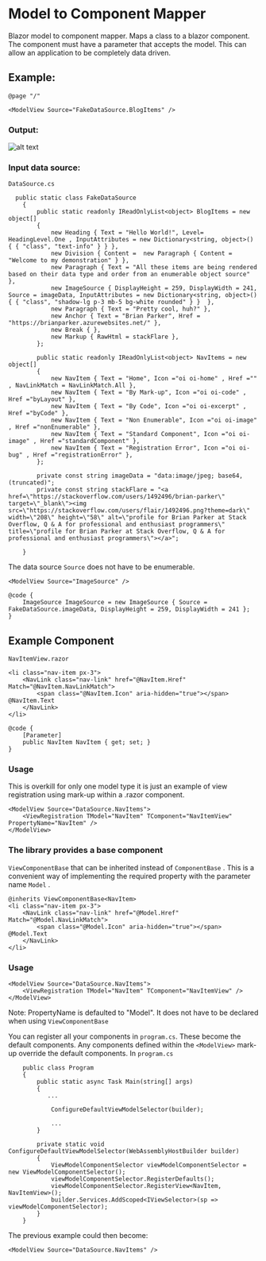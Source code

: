 # Model to Component Mapper
Blazor model to component mapper. Maps a class to a blazor component. The component must have a parameter that accepts the model. This can allow an application to be completely data driven.

## Example:


```
@page "/"

<ModelView Source="FakeDataSource.BlogItems" />
```

### Output:

![alt text](https://user-images.githubusercontent.com/8317299/95257997-d94d1900-0870-11eb-99f5-832aba33f2f0.png)


### Input data source:

```DataSource.cs```

```
  public static class FakeDataSource
    {
        public static readonly IReadOnlyList<object> BlogItems = new object[]
        {
            new Heading { Text = "Hello World!", Level= HeadingLevel.One , InputAttributes = new Dictionary<string, object>() { { "class", "text-info" } } },
            new Division { Content =  new Paragraph { Content = "Welcome to my demonstration" } },
            new Paragraph { Text = "All these items are being rendered based on their data type and order from an enumerable object source" },
            new ImageSource { DisplayHeight = 259, DisplayWidth = 241, Source = imageData, InputAttributes = new Dictionary<string, object>() { { "class", "shadow-lg p-3 mb-5 bg-white rounded" } }  },
            new Paragraph { Text = "Pretty cool, huh?" },
            new Anchor { Text = "Brian Parker", Href = "https://brianparker.azurewebsites.net/" },
            new Break { },
            new Markup { RawHtml = stackFlare },
        };

        public static readonly IReadOnlyList<object> NavItems = new object[]
        {
            new NavItem { Text = "Home", Icon ="oi oi-home" , Href ="" , NavLinkMatch = NavLinkMatch.All },
            new NavItem { Text = "By Mark-up", Icon ="oi oi-code" , Href ="byLayout" },
            new NavItem { Text = "By Code", Icon ="oi oi-excerpt" , Href ="byCode" },
            new NavItem { Text = "Non Enumerable", Icon ="oi oi-image" , Href ="nonEnumerable" },
            new NavItem { Text = "Standard Component", Icon ="oi oi-image" , Href ="standardComponent" },
            new NavItem { Text = "Registration Error", Icon ="oi oi-bug" , Href ="registrationError" },            
        };

        private const string imageData = "data:image/jpeg; base64, (truncated)";
        private const string stackFlare = "<a href=\"https://stackoverflow.com/users/1492496/brian-parker\" target=\"_blank\"><img src=\"https://stackoverflow.com/users/flair/1492496.png?theme=dark\" width=\"208\" height=\"58\" alt=\"profile for Brian Parker at Stack Overflow, Q & A for professional and enthusiast programmers\" title=\"profile for Brian Parker at Stack Overflow, Q & A for professional and enthusiast programmers\"></a>";

    }
```


The data source ```Source``` does not have to be enumerable.

```
<ModelView Source="ImageSource" />

@code {
    ImageSource ImageSource = new ImageSource { Source = FakeDataSource.imageData, DisplayHeight = 259, DisplayWidth = 241 };
}

```


## Example Component
```NavItemView.razor```

```
<li class="nav-item px-3">
    <NavLink class="nav-link" href="@NavItem.Href" Match="@NavItem.NavLinkMatch">
        <span class="@NavItem.Icon" aria-hidden="true"></span> @NavItem.Text
    </NavLink>
</li>

@code {
    [Parameter]
    public NavItem NavItem { get; set; }
}
```
### Usage
This is overkill for only one model type it is just an example of view registration using mark-up within a .razor component.
```
<ModelView Source="DataSource.NavItems">
    <ViewRegistration TModel="NavItem" TComponent="NavItemView" PropertyName="NavItem" />
</ModelView>
```

### The library provides a base component
``` ViewComponentBase ``` that can be inherited instead of ``` ComponentBase ``` . This is a convenient way of implementing the required property with the parameter name ``` Model ``` .

```
@inherits ViewComponentBase<NavItem>
<li class="nav-item px-3">
    <NavLink class="nav-link" href="@Model.Href" Match="@Model.NavLinkMatch">
        <span class="@Model.Icon" aria-hidden="true"></span> @Model.Text
    </NavLink>
</li>
```

### Usage
```
<ModelView Source="DataSource.NavItems">
    <ViewRegistration TModel="NavItem" TComponent="NavItemView" />
</ModelView>
```

Note: PropertyName is defaulted to "Model". It does not have to be declared when using ``` ViewComponentBase ```


You can register all your components in ``` program.cs ```. These become the default components. Any components defined within the ``` <ModelView> ``` mark-up override the default components.
In ```program.cs``` 

```
    public class Program
    {
        public static async Task Main(string[] args)
        {
           ...

            ConfigureDefaultViewModelSelector(builder);

            ...
        }

        private static void ConfigureDefaultViewModelSelector(WebAssemblyHostBuilder builder)
        {
            ViewModelComponentSelector viewModelComponentSelector = new ViewModelComponentSelector();
            viewModelComponentSelector.RegisterDefaults();
            viewModelComponentSelector.RegisterView<NavItem, NavItemView>();
            builder.Services.AddScoped<IViewSelector>(sp => viewModelComponentSelector);
        }
    }
 ```

The previous example could then become:

```
<ModelView Source="DataSource.NavItems" />
```
